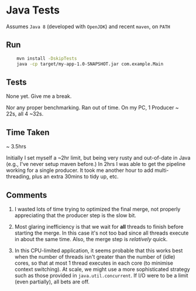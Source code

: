 # Java Tests

Assumes `Java 8` (developed with `OpenJDK`) and recent `maven`, on `PATH`

## Run

```bash
    mvn install -DskipTests
    java -cp target/my-app-1.0-SNAPSHOT.jar com.example.Main
```

## Tests

None yet.  Give me a break.

Nor any proper benchmarking.  Ran out of time.  On my PC, 1 Producer ~ 22s, all 4 ~32s.

## Time Taken

~ 3.5hrs

Initially I set myself a ~2hr limit, but being very rusty and out-of-date in Java (e.g., I've never setup maven before.)  In 2hrs I was able to get the pipeline working for a single producer.  It took me another hour to add multi-threading, plus an extra 30mins to tidy up, etc.

## Comments

1. I wasted lots of time trying to optimized the final merge, not properly appreciating that the producer step is the slow bit.

1. Most glaring inefficiency is that we wait for **all** threads to finish before starting the merge.  In this case it's not too bad since all threads execute in about the same time. Also, the merge step is *relatively* quick.

1. In this CPU-limited application, it seems probable that this works best when the number of threads isn't greater than the number of (idle) cores, so that at most 1 thread executes in each core (to minimise context switching).  At scale, we might use a more sophisticated strategy such as those provided in `java.util.concurrent`.  If I/O were to be a limit (even partially), all bets are off.